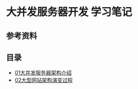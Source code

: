 # 大并发服务器开发 学习笔记

## 参考资料



## 目录

* [01大并发服务器架构介绍](项目准备/muduo网络库/大并发服务器开发%20学习笔记/01大并发服务器架构介绍.md)
* [02大型网站架构演变过程]()
